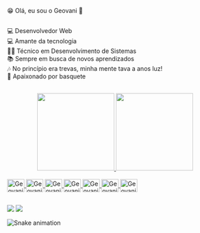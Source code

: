 😁 Olá, eu sou o Geovani 👋
##
💻 Desenvolvedor Web<br>
💻 Amante da tecnologia<br>
👨‍🎓 Técnico em Desenvolvimento de Sistemas<br>
📚 Sempre em busca de novos aprendizados<br>
🎶 No princípio era trevas, minha mente tava a anos luz!<br>
🏀 Apaixonado por basquete<br><br>

<div align="center">
  <a href="https://github.com/LordGeovani">
  <img height="180em" src="https://github-readme-stats.vercel.app/api?username=LordGeovani&show_icons=true&theme=dark&include_all_commits=true&count_private=true"/>
  <img height="180em" src="https://github-readme-stats.vercel.app/api/top-langs/?username=LordGeovani&layout=compact&langs_count=7&theme=dark"/>
</div>
  
<div style="display: inline_block"><br>
  <img align="center" alt="Geovani-Php" height="30" width="40" src="https://cdn.jsdelivr.net/gh/devicons/devicon/icons/php/php-original.svg"/>
  <img align="center" alt="Geovani-Js" height="30" width="40" src="https://cdn.jsdelivr.net/gh/devicons/devicon/icons/javascript/javascript-original.svg">
  <img align="center" alt="Geovani-Jq" height="30" width="40" src="https://cdn.jsdelivr.net/gh/devicons/devicon/icons/jquery/jquery-original.svg" />
  <img align="center" alt="Geovani-HTML" height="30" width="40" src="https://cdn.jsdelivr.net/gh/devicons/devicon/icons/html5/html5-original.svg">
  <img align="center" alt="Geovani-CSS" height="30" width="40" src="https://cdn.jsdelivr.net/gh/devicons/devicon/icons/css3/css3-original.svg">
  <img align="center" alt="Geovani-Bs" height="30" width="40" src="https://cdn.jsdelivr.net/gh/devicons/devicon/icons/bootstrap/bootstrap-original.svg"/>
  <img align="center" alt="Geovani-Msql" height="30" width="40" src="https://cdn.jsdelivr.net/gh/devicons/devicon/icons/mysql/mysql-original.svg"/>
</div>

##
 
<div> 

  <a href = "mailto:geovani.f.pereira98@gmail.com"><img src="https://img.shields.io/badge/Gmail-D14836?style=for-the-badge&logo=gmail&logoColor=white"></a>
  <a href="https://www.linkedin.com/in/geovani-f-pereira98/" target="_blank"><img src="https://img.shields.io/badge/LinkedIn-0077B5?style=for-the-badge&logo=linkedin&logoColor=whit" target="_blank"></a> 
 
  ![Snake animation](https://github.com/GeovaniFP/GeovaniFP/blob/output/github-contribution-grid-snake.svg)
 
</div>
